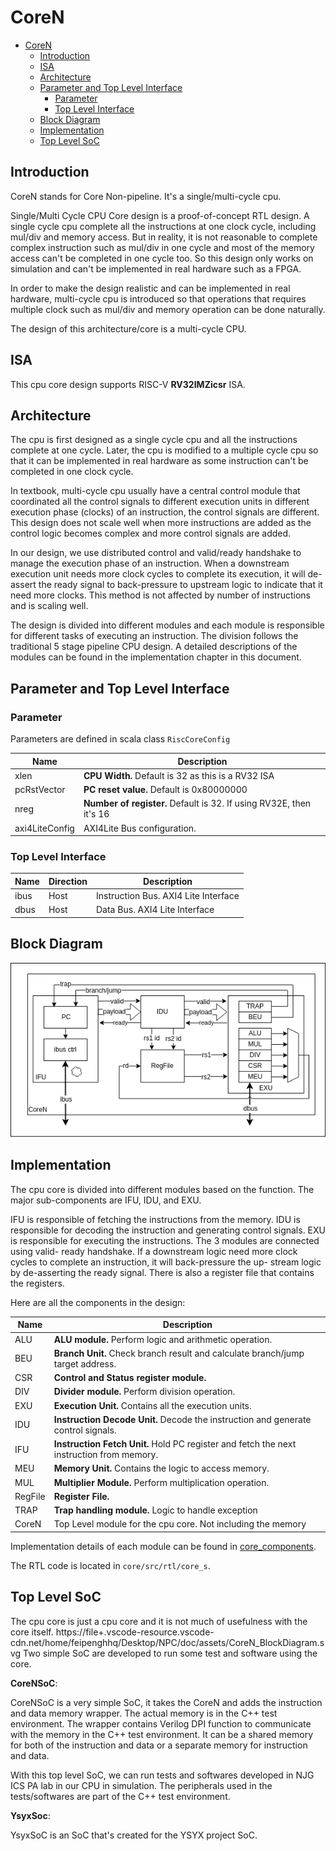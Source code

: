 # CoreN

- [CoreN](#coren)
  - [Introduction](#introduction)
  - [ISA](#isa)
  - [Architecture](#architecture)
  - [Parameter and Top Level Interface](#parameter-and-top-level-interface)
    - [Parameter](#parameter)
    - [Top Level Interface](#top-level-interface)
  - [Block Diagram](#block-diagram)
  - [Implementation](#implementation)
  - [Top Level SoC](#top-level-soc)


## Introduction

CoreN stands for Core Non-pipeline. It's a single/multi-cycle cpu.

Single/Multi Cycle CPU Core design is a proof-of-concept RTL design. A single cycle cpu complete all the instructions
at one clock cycle, including mul/div and memory access. But in reality, it is not reasonable to complete complex instruction
such as mul/div in one cycle and most of the memory access can't be completed in one cycle too. So this design only works
on simulation and can't be implemented in real hardware such as a FPGA.

In order to make the design realistic and can be implemented in real hardware, multi-cycle cpu is introduced so that
operations that requires multiple clock such as mul/div and memory operation can be done naturally.

The design of this architecture/core is a multi-cycle CPU.

## ISA

This cpu core design supports RISC-V **RV32IMZicsr** ISA.

## Architecture

The cpu is first designed as a single cycle cpu and all the instructions complete at one cycle. Later, the cpu is
modified to a multiple cycle cpu so that it can be implemented in real hardware as some instruction can't be completed
in one clock cycle.

In textbook, multi-cycle cpu usually have a central control module that coordinated all the control signals to different
execution units in different execution phase (clocks) of an instruction, the control signals are different.
This design does not scale well when more instructions are added as the control logic becomes complex and more control
signals are added.

In our design, we use distributed control and valid/ready handshake to manage the execution phase of an instruction.
When a downstream execution unit needs more clock cycles to complete its execution, it will de-assert the ready signal
to back-pressure to upstream logic to indicate that it need more clocks. This method is not affected by number of
instructions and is scaling well.

The design is divided into different modules and each module is responsible for different tasks of executing an
instruction. The division follows the traditional 5 stage pipeline CPU design. A detailed descriptions of the modules
can be found in the implementation chapter in this document.


## Parameter and Top Level Interface

### Parameter

Parameters are defined in scala class `RiscCoreConfig`

| Name           | Description                                                         |
| -------------- | ------------------------------------------------------------------- |
| xlen           | **CPU Width.** Default is 32 as this is a RV32 ISA                  |
| pcRstVector    | **PC reset value.** Default is 0x80000000                           |
| nreg           | **Number of register.** Default is 32. If using RV32E, then it's 16 |
| axi4LiteConfig | AXI4Lite Bus configuration.                                         |

### Top Level Interface

| Name | Direction | Description                          |
| ---- | --------- | ------------------------------------ |
| ibus | Host      | Instruction Bus. AXI4 Lite Interface |
| dbus | Host      | Data Bus. AXI4 Lite Interface        |


## Block Diagram

![Block Diagram](./assets/CoreN.drawio.png)

## Implementation

The cpu core is divided into different modules based on the function. The major sub-components are IFU, IDU, and EXU.

IFU is responsible of fetching the instructions from the memory. IDU is responsible for decoding the instruction and
generating control signals. EXU is responsible for executing the instructions. The 3 modules are connected using valid-
ready handshake. If a downstream logic need more clock cycles to complete an instruction, it will back-pressure the up-
stream logic by de-asserting the ready signal. There is also a register file that contains the registers.


Here are all the components in the design:

| Name    | Description                                                                              |
| ------- | ---------------------------------------------------------------------------------------- |
| ALU     | **ALU module.** Perform logic and arithmetic operation.                                  |
| BEU     | **Branch Unit.** Check branch result and calculate branch/jump target address.           |
| CSR     | **Control and Status register module.**                                                  |
| DIV     | **Divider module.** Perform division operation.                                          |
| EXU     | **Execution Unit.** Contains all the execution units.                                    |
| IDU     | **Instruction Decode Unit.** Decode the instruction and generate control signals.        |
| IFU     | **Instruction Fetch Unit.** Hold PC register and fetch the next instruction from memory. |
| MEU     | **Memory Unit.** Contains the logic to access memory.                                    |
| MUL     | **Multiplier Module.** Perform multiplication operation.                                 |
| RegFile | **Register File.**                                                                       |
| TRAP    | **Trap handling module.** Logic to handle exception                                      |
| CoreN   | Top Level module for the cpu core. Not including the memory                              |

Implementation details of each module can be found in [core_components](./Core_components.md).

The RTL code is located in `core/src/rtl/core_s`.

## Top Level SoC

The cpu core is just a cpu core and it is not much of usefulness with the core itself.
https://file+.vscode-resource.vscode-cdn.net/home/feipenghhq/Desktop/NPC/doc/assets/CoreN_BlockDiagram.svg
Two simple SoC are developed to run some test and software using the core.

**CoreNSoC**:

CoreNSoC is a very simple SoC, it takes the CoreN and adds the instruction and data memory wrapper. The actual memory
is in the C++ test environment. The wrapper contains Verilog DPI function to communicate with the memory in the C++
test environment. It can be a shared memory for both of the instruction and data or a separate memory for instruction
and data.

With this top level SoC, we can run tests and softwares developed in NJG ICS PA lab in our CPU in simulation. The
peripherals used in the tests/softwares are part of the C++ test environment.

**YsyxSoc**:

YsyxSoC is an SoC that's created for the YSYX project SoC.





